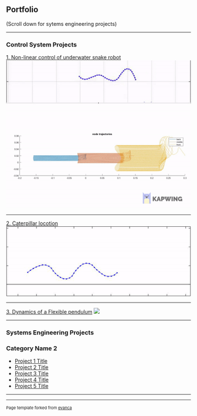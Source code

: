 ## Portfolio
(Scroll down for sytems engineering projects)

---

### Control System Projects

[1. Non-linear control of underwater snake robot](/snake_sample_page)
<img src="images/snake_nodes.gif?raw=true"/>

---
[2. Caterpillar locotion](/pdf/sample_presentation.pdf)
<img src="images/Caterpillar.gif?raw=true"/>

---
[3. Dynamics of a Flexible pendulum](http://example.com/)
<img src="images/dummy_thumbnail.jpg?raw=true"/>

---

### Systems Engineering Projects

### Category Name 2

- [Project 1 Title](http://example.com/)
- [Project 2 Title](http://example.com/)
- [Project 3 Title](http://example.com/)
- [Project 4 Title](http://example.com/)
- [Project 5 Title](http://example.com/)

---




---
<p style="font-size:11px">Page template forked from <a href="https://github.com/evanca/quick-portfolio">evanca</a></p>
<!-- Remove above link if you don't want to attibute -->
